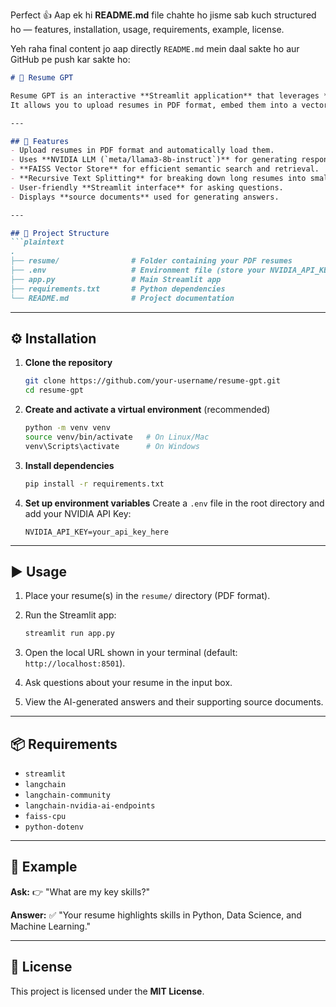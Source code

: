 Perfect 👍
Aap ek hi **README.md** file chahte ho jisme sab kuch structured ho — features, installation, usage, requirements, example, license.

Yeh raha final content jo aap directly `README.md` mein daal sakte ho aur GitHub pe push kar sakte ho:

````markdown
# 📄 Resume GPT

Resume GPT is an interactive **Streamlit application** that leverages **LangChain**, **NVIDIA AI Endpoints**, and **FAISS** to help users query their resumes.  
It allows you to upload resumes in PDF format, embed them into a vector store, and ask natural language questions to get contextual answers.

---

## 🚀 Features
- Upload resumes in PDF format and automatically load them.
- Uses **NVIDIA LLM (`meta/llama3-8b-instruct`)** for generating responses.
- **FAISS Vector Store** for efficient semantic search and retrieval.
- **Recursive Text Splitting** for breaking down long resumes into smaller chunks.
- User-friendly **Streamlit interface** for asking questions.
- Displays **source documents** used for generating answers.

---

## 📂 Project Structure
```plaintext
.
├── resume/                # Folder containing your PDF resumes
├── .env                   # Environment file (store your NVIDIA_API_KEY here)
├── app.py                 # Main Streamlit app
├── requirements.txt       # Python dependencies
└── README.md              # Project documentation
````

---

## ⚙️ Installation

1. **Clone the repository**

   ```bash
   git clone https://github.com/your-username/resume-gpt.git
   cd resume-gpt
   ```

2. **Create and activate a virtual environment** (recommended)

   ```bash
   python -m venv venv
   source venv/bin/activate   # On Linux/Mac
   venv\Scripts\activate      # On Windows
   ```

3. **Install dependencies**

   ```bash
   pip install -r requirements.txt
   ```

4. **Set up environment variables**
   Create a `.env` file in the root directory and add your NVIDIA API Key:

   ```env
   NVIDIA_API_KEY=your_api_key_here
   ```

---

## ▶️ Usage

1. Place your resume(s) in the `resume/` directory (PDF format).
2. Run the Streamlit app:

   ```bash
   streamlit run app.py
   ```
3. Open the local URL shown in your terminal (default: `http://localhost:8501`).
4. Ask questions about your resume in the input box.
5. View the AI-generated answers and their supporting source documents.

---

## 📦 Requirements

* `streamlit`
* `langchain`
* `langchain-community`
* `langchain-nvidia-ai-endpoints`
* `faiss-cpu`
* `python-dotenv`

---

## 📸 Example

**Ask:**
👉 "What are my key skills?"

**Answer:**
✅ "Your resume highlights skills in Python, Data Science, and Machine Learning."

---

## 📜 License

This project is licensed under the **MIT License**.
